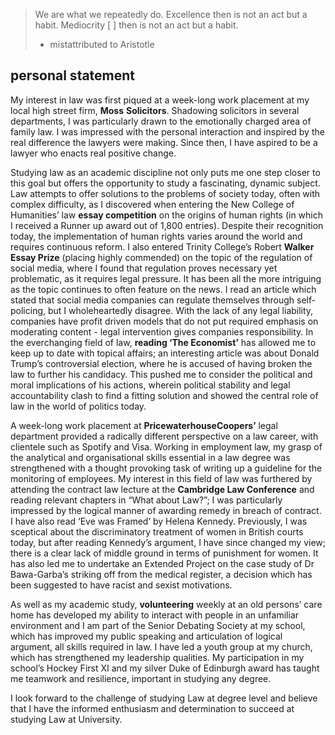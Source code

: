 > We are what we repeatedly do.
> Excellence then is not an act but a habit. 
> Mediocrity [ ] then is not an act but a habit. 
> - mistattributed to Aristotle

## personal statement
My interest in law was first piqued at a week-long work placement at my local high street firm, **Moss** **Solicitors**. Shadowing solicitors in several departments, I was particularly drawn to the emotionally charged area of family law. I was impressed with the personal interaction and inspired by the real difference the lawyers were making. Since then, I have aspired to be a lawyer who enacts real positive change.

Studying law as an academic discipline not only puts me one step closer to this goal but offers the opportunity to study a fascinating, dynamic subject. Law attempts to offer solutions to the problems of society today, often with complex difficulty, as I discovered when entering the New College of Humanities’ law **essay competition** on the origins of human rights (in which I received a Runner up award out of 1,800 entries). Despite their recognition today, the implementation of human rights varies around the world and requires continuous reform. I also entered Trinity College’s Robert **Walker Essay Prize** (placing highly commended) on the topic of the regulation of social media, where I found that regulation proves necessary yet problematic, as it requires legal pressure. It has been all the more intriguing as the topic continues to often feature on the news. I read an article which stated that social media companies can regulate themselves through self-policing, but I wholeheartedly disagree. With the lack of any legal liability, companies have profit driven models that do not put required emphasis on moderating content - legal intervention gives companies responsibility. In the everchanging field of law, **reading ‘The Economist’** has allowed me to keep up to date with topical affairs; an interesting article was about Donald Trump’s controversial election, where he is accused of having broken the law to further his candidacy. This pushed me to consider the political and moral implications of his actions, wherein political stability and legal accountability clash to find a fitting solution and showed the central role of law in the world of politics today.

A week-long work placement at **PricewaterhouseCoopers’** legal department provided a radically different perspective on a law career, with clientele such as Spotify and Visa. Working in employment law, my grasp of the analytical and organisational skills essential in a law degree was strengthened with a thought provoking task of writing up a guideline for the monitoring of employees. My interest in this field of law was furthered by attending the contract law lecture at the **Cambridge Law Conference** and reading relevant chapters in “What about Law?”; I was particularly impressed by the logical manner of awarding remedy in breach of contract. I have also read ‘Eve was Framed’ by Helena Kennedy. Previously, I was sceptical about the discriminatory treatment of women in British courts today, but after reading Kennedy’s argument, I have since changed my view; there is a clear lack of middle ground in terms of punishment for women. It has also led me to undertake an Extended Project on the case study of Dr Bawa-Garba’s striking off from the medical register, a decision which has been suggested to have racist and sexist motivations.

As well as my academic study, **volunteering** weekly at an old persons’ care home has developed my ability to interact with people in an unfamiliar environment and I am part of the Senior Debating Society at my school, which has improved my public speaking and articulation of logical argument, all skills required in law. I have led a youth group at my church, which has strengthened my leadership qualities. My participation in my school’s Hockey First XI and my silver Duke of Edinburgh award has taught me teamwork and resilience, important in studying any degree.

I look forward to the challenge of studying Law at degree level and believe that I have the informed enthusiasm and determination to succeed at studying Law at University.